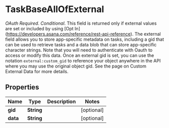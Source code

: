 

# TaskBaseAllOfExternal

*OAuth Required*. *Conditional*. This field is returned only if external values are set or included by using [Opt In] (https://developers.asana.com/reference/rest-api-reference). The external field allows you to store app-specific metadata on tasks, including a gid that can be used to retrieve tasks and a data blob that can store app-specific character strings. Note that you will need to authenticate with Oauth to access or modify this data. Once an external gid is set, you can use the notation `external:custom_gid` to reference your object anywhere in the API where you may use the original object gid. See the page on Custom External Data for more details.

## Properties

| Name | Type | Description | Notes |
|------------ | ------------- | ------------- | -------------|
|**gid** | **String** |  |  [optional] |
|**data** | **String** |  |  [optional] |



